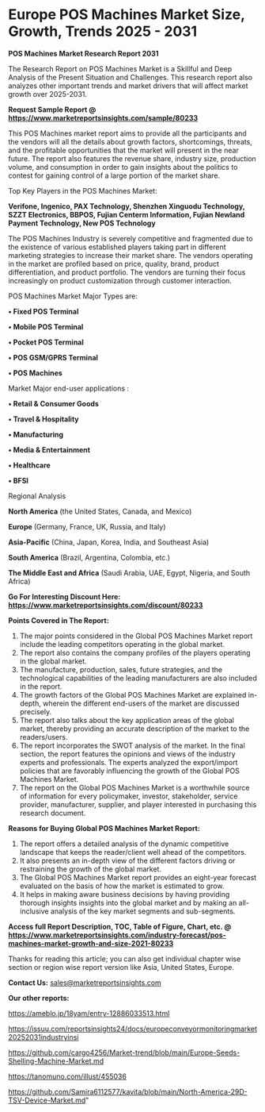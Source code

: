 # Europe POS Machines Market Size, Growth, Trends 2025 - 2031

<strong>POS Machines Market Research Report 2031</strong>

The Research Report on POS Machines Market is a Skillful and Deep Analysis of the Present Situation and Challenges. This research report also analyzes other important trends and market drivers that will affect market growth over 2025-2031.

<strong>Request Sample Report @ <a href=https://www.marketreportsinsights.com/sample/80233>https://www.marketreportsinsights.com/sample/80233</a></strong>

This POS Machines market report aims to provide all the participants and the vendors will all the details about growth factors, shortcomings, threats, and the profitable opportunities that the market will present in the near future. The report also features the revenue share, industry size, production volume, and consumption in order to gain insights about the politics to contest for gaining control of a large portion of the market share.

Top Key Players in the POS Machines Market:

<strong>Verifone, Ingenico, PAX Technology, Shenzhen Xinguodu Technology, SZZT Electronics, BBPOS, Fujian Centerm Information, Fujian Newland Payment Technology, New POS Technology</strong>

The POS Machines Industry is severely competitive and fragmented due to the existence of various established players taking part in different marketing strategies to increase their market share. The vendors operating in the market are profiled based on price, quality, brand, product differentiation, and product portfolio. The vendors are turning their focus increasingly on product customization through customer interaction.

POS Machines Market Major Types are:

<strong>• Fixed POS Terminal

• Mobile POS Terminal

• Pocket POS Terminal

• POS GSM/GPRS Terminal

• POS Machines</strong>

Market Major end-user applications :

<strong>• Retail & Consumer Goods

• Travel & Hospitality

• Manufacturing

• Media & Entertainment

• Healthcare

• BFSI</strong>

Regional Analysis

</u><strong><b>North America</b></strong> (the United States, Canada, and Mexico)

<strong><b>Europe </b></strong>(Germany, France, UK, Russia, and Italy)

<strong><b>Asia-Pacific</b></strong> (China, Japan, Korea, India, and Southeast Asia)

<strong><b>South America</b></strong> (Brazil, Argentina, Colombia, etc.)

<strong><b>The Middle East and Africa</b></strong> (Saudi Arabia, UAE, Egypt, Nigeria, and South Africa)

<strong>Go For Interesting Discount Here: <a href=https://www.marketreportsinsights.com/discount/80233>https://www.marketreportsinsights.com/discount/80233</a></strong>

<strong>Points Covered in The Report:</strong>
<ol>
  <li>The major points considered in the Global POS Machines Market report include the leading competitors operating in the global market.</li>
  <li>The report also contains the company profiles of the players operating in the global market.</li>
  <li>The manufacture, production, sales, future strategies, and the technological capabilities of the leading manufacturers are also included in the report.</li>
  <li>The growth factors of the Global POS Machines Market are explained in-depth, wherein the different end-users of the market are discussed precisely.</li>
  <li>The report also talks about the key application areas of the global market, thereby providing an accurate description of the market to the readers/users.</li>
  <li>The report incorporates the SWOT analysis of the market. In the final section, the report features the opinions and views of the industry experts and professionals. The experts analyzed the export/import policies that are favorably influencing the growth of the Global POS Machines Market.</li>
  <li>The report on the Global POS Machines Market is a worthwhile source of information for every policymaker, investor, stakeholder, service provider, manufacturer, supplier, and player interested in purchasing this research document.</li>
</ol>
<strong>Reasons for Buying Global POS Machines Market Report:</strong>

<ol>
  <li>The report offers a detailed analysis of the dynamic competitive landscape that keeps the reader/client well ahead of the competitors.</li>
  <li>It also presents an in-depth view of the different factors driving or restraining the growth of the global market.</li>
  <li>The Global POS Machines Market report provides an eight-year forecast evaluated on the basis of how the market is estimated to grow.</li>
  <li>It helps in making aware business decisions by having providing thorough insights insights into the global market and by making an all-inclusive analysis of the key market segments and sub-segments.</li>
</ol>
<strong>Access full Report Description, TOC, Table of Figure, Chart, etc. @ <a href=https://www.marketreportsinsights.com/industry-forecast/pos-machines-market-growth-and-size-2021-80233>https://www.marketreportsinsights.com/industry-forecast/pos-machines-market-growth-and-size-2021-80233</a></strong>


Thanks for reading this article; you can also get individual chapter wise section or region wise report version like Asia, United States, Europe.

<strong>Contact Us:</strong>
sales@marketreportsinsights.com

<strong>Our other reports:</strong>

<a href=https://ameblo.jp/18yam/entry-12886033513.html>https://ameblo.jp/18yam/entry-12886033513.html</a>

<a href=https://issuu.com/reportsinsights24/docs/europeconveyormonitoringmarket20252031industryinsi>https://issuu.com/reportsinsights24/docs/europeconveyormonitoringmarket20252031industryinsi</a>

<a href=https://github.com/cargo4256/Market-trend/blob/main/Europe-Seeds-Shelling-Machine-Market.md>https://github.com/cargo4256/Market-trend/blob/main/Europe-Seeds-Shelling-Machine-Market.md</a>

<a href=https://tanomuno.com/illust/455036>https://tanomuno.com/illust/455036</a>

<a href=https://github.com/Samira6112577/kavita/blob/main/North-America-29D-TSV-Device-Market.md>https://github.com/Samira6112577/kavita/blob/main/North-America-29D-TSV-Device-Market.md</a>"
